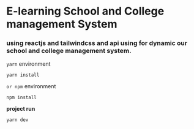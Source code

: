 # E-learning School and College management System


### using reactjs and tailwindcss and  api using for dynamic our school and college management system.

`yarn` environment

```
yarn install
```

`or npm` environment

```
npm install
```

**project run**

```
yarn dev
```